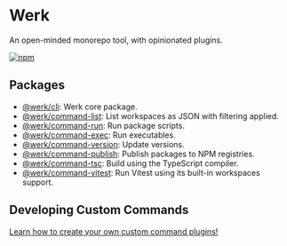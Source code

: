 # Werk

An open-minded monorepo tool, with opinionated plugins.

[![npm](https://img.shields.io/npm/v/@werk/cli?label=NPM)](https://www.npmjs.com/package/@werk/cli)

## Packages

- [@werk/cli](packages/werk/README.md): Werk core package.
- [@werk/command-list](packages/werk-command-list/README.md): List workspaces as JSON with filtering applied.
- [@werk/command-run](packages/werk-command-run/README.md): Run package scripts.
- [@werk/command-exec](packages/werk-command-exec/README.md): Run executables.
- [@werk/command-version](packages/werk-command-version/README.md): Update versions.
- [@werk/command-publish](packages/werk-command-publish/README.md): Publish packages to NPM registries.
- [@werk/command-tsc](packages/werk-command-tsc/README.md): Build using the TypeScript compiler.
- [@werk/command-vitest](packages/werk-command-vitest/README.md): Run Vitest using its built-in workspaces support.

## Developing Custom Commands

[Learn how to create your own custom command plugins!](packages/werk/README_CUSTOM_COMMANDS.md)

